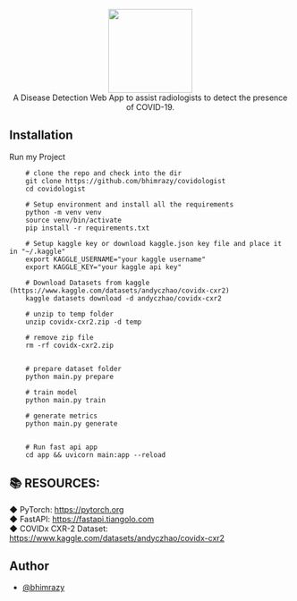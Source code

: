 <p align="center">
  <img src="https://user-images.githubusercontent.com/46085301/183135654-42cb6a4b-bf27-4e10-b2de-e6be196b2b96.png" height="150"/>
  <br/>
A Disease Detection Web App to assist radiologists to detect the presence of COVID-19.
</P>

## Installation
Run my Project
```shell
    # clone the repo and check into the dir
    git clone https://github.com/bhimrazy/covidologist
    cd covidologist
    
    # Setup environment and install all the requirements
    python -m venv venv
    source venv/bin/activate
    pip install -r requirements.txt
    
    # Setup kaggle key or download kaggle.json key file and place it in "~/.kaggle"
    export KAGGLE_USERNAME="your kaggle username"
    export KAGGLE_KEY="your kaggle api key"

    # Download Datasets from kaggle (https://www.kaggle.com/datasets/andyczhao/covidx-cxr2)
    kaggle datasets download -d andyczhao/covidx-cxr2
    
    # unzip to temp folder
    unzip covidx-cxr2.zip -d temp
    
    # remove zip file
    rm -rf covidx-cxr2.zip
    
    
    # prepare dataset folder
    python main.py prepare
    
    # train model
    python main.py train
    
    # generate metrics
    python main.py generate
    
    
    # Run fast api app
    cd app && uvicorn main:app --reload
```

## 📚 RESOURCES:
◆ PyTorch: https://pytorch.org <br/>
◆ FastAPI: https://fastapi.tiangolo.com <br/>
◆ COVIDx CXR-2 Dataset: https://www.kaggle.com/datasets/andyczhao/covidx-cxr2

## Author
- [@bhimrazy](https://www.github.com/bhimrazy)
